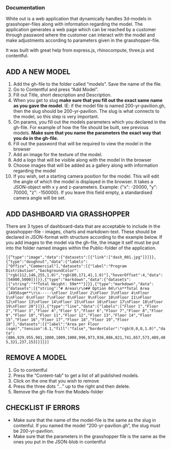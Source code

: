 ### Documentation

White out is a web application that dynamically handles 3d-models in grasshoper-files along with information regarding the model. The application generates a web page which can be reached by a customer through password where the customer can interact with the model and make adjustments according to parameters given in the grasshopper-file.

It was built with great help from express.js, rhinocompute, three.js and contentful.

## ADD A NEW MODEL

1. Add the gh-file to the folder called “models”. Save the name of the file.
2. Go to Contentful and press “Add Model”.
3. Fill out Title, short description and Description.
4. When you get to slug **make sure that you fill out the exact same name as you gave the model**. IE: if the model file is named 200-yr-pavilion.gh, then the slug should be 200-yr-pavilion. The slug is what connects to the model, so this step is very important.
5. On params, you fill out the models parameters which you declared in the gh-file. For example of how the file should be built, see previous models. **Make sure that you name the parameters the exact way that you do in the gh-file.**
6. Fill out the password that will be required to view the model in the browser
7. Add an image for the texture of the model.
8. Add a logo that will be visible along with the model In the browser
9. Choose images that will be added as a gallery along with information regarding the model
10. If you wish, set a starting camera position for the model. This will edit the angle of which the model is displayed in the browser. It takes a JSON-object with x y and z-parameters. Example: {"x": -20000, "y": 70000, "z": -150000}. If you leave this field empty, a standardised camera angle will be set.

## ADD DASHBOARD VIA GRASSHOPPER

There are 3 types of dashboard-data that are acceptable to include in the grasshopper-file - images, charts and markdown-text. These should be declared in JSON-format with structure according to the example below. If you add images to the model via the gh-file, the image it self must be put into the folder named images within the Public-folder of the application.

`[{“type":"image","data":{"datasets":[{"link":["dash_001.jpg"]}]}},{"type":"doughnut","data":{"labels":["Office","Commercial"],"datasets":[{"label":"Program Distribution","backgroundColor":["rgb(112,146,255,1.0)","rgb(80,171,41,1.0)"],"hoverOffset":4,"data":[54000,5000]}]}},{"type":"markdown","data":{"datasets":[{"string":"**Total Height: 59m**"}]}},{"type":"markdown","data":{"datasets":[{"string":"# Areas\r\n## Option 04\r\n**Total Area :14956sqm**\r\n-----\nFloor 1\nFloor 2\nFloor 3\nFloor 4\nFloor 5\nFloor 6\nFloor 7\nFloor 8\nFloor 9\nFloor 10\nFloor 11\nFloor 12\nFloor 13\nFloor 14\nFloor 15\nFloor 16\nFloor 17\nFloor 18\nFloor 19\nFloor 20"}]}},{"type":"line","data":{"labels":["Floor 1","Floor 2","Floor 3","Floor 4","Floor 5","Floor 6","Floor 7","Floor 8","Floor 9","Floor 10","Floor 11","Floor 12","Floor 13","Floor 14","Floor 15","Floor 16","Floor 17","Floor 18","Floor 19","Floor 20"],"datasets":[{"label":"Area per Floor (sqm)","tension":0.1,"fill":"false","borderColor":"rgb(0,0,0,1.0)","data":[886,929,955,981,1000,1009,1008,996,973,936,886,821,741,657,573,489,405,321,237,153]}]}}]`

## REMOVE A MODEL

1. Go to contentful
2. Press the “Content-tab” to get a list of all published models.
3. Click on the one that you wish to remove
4. Press the three dots “…” up to the right and then delete.
5. Remove the gh-file from the Models-folder

## CHECKLIST IF ERRORS

- Make sure that the name of the model-file is the same as the slug in contenful. If you named the model “200-yr-pavilion.gh”, the slug must be 200-yr-pavilion.
- Make sure that the parameters in the grasshopper file is the same as the ones you put in the JSON-blob in contentful
